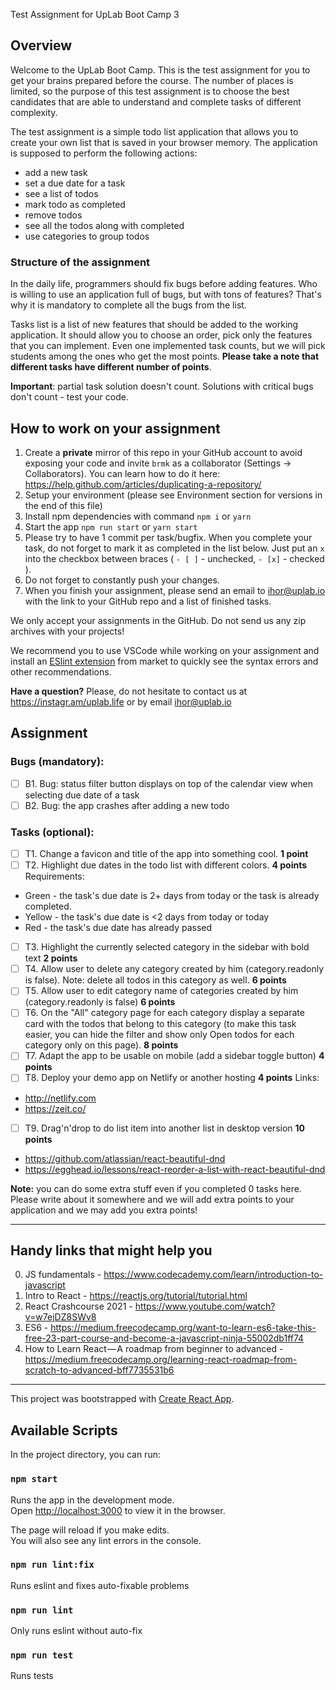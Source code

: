 Test Assignment for UpLab Boot Camp 3
## Overview
Welcome to the UpLab Boot Camp. This is the test assignment for you to get your brains prepared before the course. The number of places is limited, so the purpose of this test assignment is to choose the best candidates that are able to understand and complete tasks of different complexity.

The test assignment is a simple todo list application that allows you to create your own list that is saved in your browser memory. 
The application is supposed to perform the following actions:
- add a new task
- set a due date for a task
- see a list of todos
- mark todo as completed
- remove todos
- see all the todos along with completed
- use categories to group todos

### Structure of the assignment
In the daily life, programmers should fix bugs before adding features. Who is willing to use an application full of bugs, but with tons of features? That's why it is mandatory to complete all the bugs from the list.

Tasks list is a list of new features that should be added to the working application. It should allow you to choose an order, pick only the features that you can implement. Even one implemented task counts, but we will pick students among the ones who get the most points.
__Please take a note that different tasks have different number of points__.

__Important__: partial task solution doesn't count. Solutions with critical bugs don't count - test your code.

## How to work on your assignment

1. Create a __private__ mirror of this repo in your GitHub account to avoid exposing your code and invite `brmk` as a collaborator (Settings -> Collaborators). You can learn how to do it here: https://help.github.com/articles/duplicating-a-repository/
2. Setup your environment (please see Environment section for versions in the end of this file)
3. Install npm dependencies with command `npm i` or `yarn`
4. Start the app `npm run start` or `yarn start`
5. Please try to have 1 commit per task/bugfix. When you complete your task, do not forget to mark it as completed in the list below. Just put an `x` into the checkbox between braces ( `- [ ]` - unchecked, `- [x]` - checked ).
6. Do not forget to constantly push your changes.
7. When you finish your assignment, please send an email to ihor@uplab.io with the link to your GitHub repo and a list of finished tasks.

We only accept your assignments in the GitHub. Do not send us any zip archives with your projects!

We recommend you to use VSCode while working on your assignment and install an [ESlint extension](https://marketplace.visualstudio.com/items?itemName=dbaeumer.vscode-eslint) from market to quickly see the syntax errors and other recommendations.

__Have a question?__ Please, do not hesitate to contact us at https://instagr.am/uplab.life or by email ihor@uplab.io

## Assignment

### Bugs (mandatory):

- [ ] B1. Bug: status filter button displays on top of the calendar view when selecting due date of a task
- [ ] B2. Bug: the app crashes after adding a new todo

### Tasks (optional):

- [ ] T1. Change a favicon and title of the app into something cool. __1 point__
- [ ] T2. Highlight due dates in the todo list with different colors. __4 points__ 
Requirements:
* Green - the task's due date is 2+ days from today or the task is already completed.
* Yellow - the task's due date is <2 days from today or today
* Red - the task's due date has already passed
- [ ] T3. Highlight the currently selected category in the sidebar with bold text __2 points__
- [ ] T4. Allow user to delete any category created by him (category.readonly is false). Note: delete all todos in this category as well. __6 points__
- [ ] T5. Allow user to edit category name of categories created by him (category.readonly is false) __6 points__
- [ ] T6. On the "All" category page for each category display a separate card with the todos that belong to this category (to make this task easier, you can hide the filter and show only Open todos for each category only on this page). __8 points__
- [ ] T7. Adapt the app to be usable on mobile (add a sidebar toggle button) __4 points__
- [ ] T8. Deploy your demo app on Netlify or another hosting __4 points__ 
Links:
* http://netlify.com
* https://zeit.co/
- [ ] T9. Drag'n'drop to do list item into another list in desktop version __10 points__
* https://github.com/atlassian/react-beautiful-dnd
* https://egghead.io/lessons/react-reorder-a-list-with-react-beautiful-dnd

__Note:__ you can do some extra stuff even if you completed 0 tasks here. Please write about it somewhere and we will add extra points to your application and we may add you extra points!

-----

## Handy links that might help you

0. JS fundamentals - https://www.codecademy.com/learn/introduction-to-javascript
1. Intro to React - https://reactjs.org/tutorial/tutorial.html
2. React Crashcourse 2021 - https://www.youtube.com/watch?v=w7ejDZ8SWv8
3. ES6 - https://medium.freecodecamp.org/want-to-learn-es6-take-this-free-23-part-course-and-become-a-javascript-ninja-55002db1ff74
4. How to Learn React — A roadmap from beginner to advanced - https://medium.freecodecamp.org/learning-react-roadmap-from-scratch-to-advanced-bff7735531b6

--- 

This project was bootstrapped with [Create React App](https://github.com/facebook/create-react-app).

## Available Scripts

In the project directory, you can run:

### `npm start`

Runs the app in the development mode.<br>
Open [http://localhost:3000](http://localhost:3000) to view it in the browser.

The page will reload if you make edits.<br>
You will also see any lint errors in the console.


### `npm run lint:fix`

Runs eslint and fixes auto-fixable problems

### `npm run lint`

Only runs eslint without auto-fix

### `npm run test`

Runs tests
